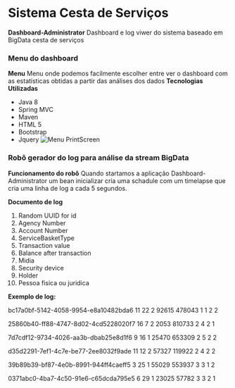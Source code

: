 # Sistema Cesta de Serviços
**Dashboard-Administrator** Dashboard e log viwer do sistema baseado em BigData cesta de serviços

### Menu do dashboard
**Menu** Menu onde podemos facilmente escolher entre ver o dashboard com as estatísticas obtidas a partir das análises dos dados
**Tecnologias Utilizadas**
* Java 8
* Spring MVC
* Maven
* HTML 5
* Bootstrap
* Jquery
![Menu PrintScreen](https://i.imgur.com/Wno9jE9.png)

### Robô gerador do log para análise da stream BigData

**Funcionamento do robô** Quando startamos a aplicação Dashboard-Administrator um bean inicializar cria uma schadule com um timelapse
que cria uma linha de log a cada 5 segundos.

**Documento de log**
1. Random UUID for id
2. Agency Number
3. Account Number
4. ServiceBasketType
5. Transaction value  
6. Balance after transaction
7. Midia
8. Security device
9. Holder
10. Pessoa fisica ou juridica

**Exemplo de log:**

bc17a0bf-5142-4058-9954-e8a10482bda6	11	22	2	92615	478043	1	1	2	2

25860b40-ff88-4747-8d02-4cd5228020f7	16	7	2	2053	810733	2	4	2	1

7d7cdf12-9734-4026-aa3b-dbab25e8d1f6	9	16	1	25470	653309	2	5	2	2

d35d2291-7ef1-4c7e-be77-2ee8032f9ade	11	12	2	57327	119922	2	4	2	2

39b89b39-bf87-4e0b-8991-944ff4caeff5	3	25	1	55029	553937	3	3	1	2

0371abc0-4ba7-4c50-91e6-c65dcda795e5	6	29	1	23025	57782	3	3	2	1

